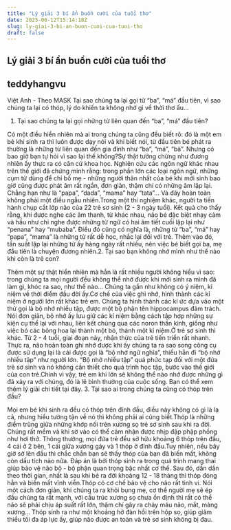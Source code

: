 ```yaml
---
title: "Lý giải 3 bí ẩn buồn cười của tuổi thơ"
date: 2025-06-12T15:14:18Z
slug: ly-giai-3-bi-an-buon-cuoi-cua-tuoi-tho
draft: false
---
```


## Lý giải 3 bí ẩn buồn cười của tuổi thơ

## teddyhangvu

Việt Anh - Theo MASK
Tại sao chúng ta lại gọi từ “ba”, “má” đầu tiên, vì sao chúng ta lại có thóp, lý do khiến ta không nhớ gì về thời thơ ấu...
1. Tại sao chúng ta lại gọi những từ liên quan đến “ba”, “má” đầu tiên?

Có một điều hiển nhiên mà ai trong chúng ta cũng đều biết rõ: đó là một em bé khi sinh ra thì luôn được dạy nói và khi biết nói, từ đầu tiên bé phát ra thường là những từ liên quan đến gia đình như “ba”, “má”, “bà”. Nhưng có bao giờ bạn tự hỏi vì sao lại thế không?Sự thật tưởng chừng như đương nhiên ấy thực ra có căn cứ khoa học. Nghiên cứu các ngôn ngữ khác nhau trên thế giới đã chứng minh rằng: trong phần lớn các loại ngôn ngữ, những cụm từ dùng để chỉ bố mẹ - những người thân nhất của bé khi mới sinh bao giờ cũng được phát âm rất ngắn, đơn giản, thậm chí có những âm lặp lại. 
Chẳng hạn như là “papa”, “dada”, “mama” hay “tata”… Và đây hoàn toàn không phải một điều ngẫu nhiên.Trong một thí nghiệm khác, người ta tiến hành chụp cắt lớp não của 22 trẻ sơ sinh (2 - 3 ngày tuổi). Kết quả cho thấy rằng, khi được nghe các âm thanh, từ khác nhau, não bé đặc biệt nhạy cảm và hầu như chỉ nghe được những từ ngữ có hai âm tiết cuối lặp lại như “penana” hay “mubaba”. Điều đó cũng có nghĩa là, những từ “ba”, “má” hay “papa”, “mama” là những từ rất dễ học, nhắc lại đối với trẻ. Thêm vào đó, tần suất lặp lại những từ ấy hàng ngày rất nhiều, nên việc bé biết gọi ba, mẹ đầu tiên là chuyện đương nhiên.2. Tại sao bạn không nhớ mình như thế nào khi còn là trẻ con?

Thêm một sự thật hiển nhiên mà hẳn là rất nhiều người không hiểu vì sao: trong chúng ta mọi người đều không thể nhớ được khi mới sinh ra mình đã làm gì, khóc ra sao, như thế nào… Chúng ta gần như không có ý niệm, kỉ niệm về thời điểm đầu đời ấy.Cơ chế của việc ghi nhớ, hình thành các kỉ niệm ở người lớn rất khác trẻ em. Chúng ta hình thành các kí ức dựa vào một thứ gọi là bộ nhớ nhiều tập, được một bộ phận tên hippocampus đảm trách. 
Nói đơn giản, bộ nhớ ấy lưu giữ các kỉ niệm bằng cách tập hợp những sự kiện cụ thể lại với nhau, liên kết chúng qua các noron thần kinh, giống như việc bó các bông hoa lại thành một bó, thành một kỉ niệm.Ở trẻ sơ sinh thì khác. Từ 2 - 4 tuổi, giai đoạn này, nhận thức của trẻ tiến triển rất nhanh. Thực ra, não hoàn toàn ghi nhớ được khi ấy chúng ta ra sao song công cụ được sử dụng lại là cái được gọi là “bộ nhớ ngữ nghĩa”, thiếu hẳn đi “bộ nhớ nhiều tập” như người lớn. 
“Bộ nhớ nhiều tập” quá phức tạp đối với một đứa trẻ sơ sinh và nó không cần thiết cho quá trình học tập, bước vào thế giới của con trẻ.Chính vì vậy, trẻ em khi lớn sẽ không thể nào nhớ được những gì đã xảy ra với chúng, đó là lẽ bình thường của cuộc sống. Bạn có thể xem thêm lý giải chi tiết tại đây.
3. Tại sao ai trong chúng ta cũng có thóp trên đầu?

Mọi em bé khi sinh ra đều có thóp trên đỉnh đầu, điều này không có gì là lạ cả, nhưng hiểu tường tận về nó thì không phải ai cũng biết.Thóp là những điểm trũng giữa những khớp nối trên xương sọ trẻ sơ sinh sau khi ra đời. Chúng rất mềm và khi sờ vào có thể cảm nhận được nhịp đập phập phồng như hơi thở. Thông thường, mọi đứa trẻ đều sở hữu khoảng 6 thóp trên đầu, 4 cái ở 2 bên, 1 cái giữa xương gáy và 1 thóp ở đỉnh đầu.Tuy nhiên, nếu bây giờ sờ lên đầu thì chắc chắn bạn sẽ thấy thóp của bạn đã biến mất, không còn dấu tích nào nữa. 
Đáp án là bởi thóp sinh ra trong quá trình mang thai giúp bảo vệ não bộ - bộ phận quan trọng bậc nhất cơ thể. Sau đó, dần dần theo thời gian, nhất là sau khi bé ra đời khoảng 12 - 18 tháng thì thóp đóng hẳn và biến mất vĩnh viễn.Thóp có cơ chế bảo vệ cho não rất tinh vi. Nói một cách đơn giản, khi chúng ta ra khỏi bụng mẹ, cơ thể người mẹ sẽ ép đầu chúng ta rất mạnh, với cấu trúc xương sọ chưa ổn định thì rất có thể não sẽ phải chịu áp suất rất lớn, thậm chí gây ra chảy máu não, mắt, màng xương… 
Thóp sinh ra như một khoảng hở đàn hồi trên hộp sọ, giúp giảm thiểu tối đa áp lực ấy, giúp não được an toàn và trẻ sơ sinh không bị đau.